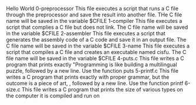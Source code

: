 Hello World
0-preprocessor
This file executes a script that runs a C file through the preprocessor and save the result into another file. THe C file name will be saved in the variable $CFILE
1-compiler
This file executes a script that complies a C file but does not link. The C file name will be saved in the variable $CFILE
2-assembler
This file executes a script that generates the assembly code of a C code and save it in an output file. The C file name will be saved in the variable $CFILE
3-name
This file executes a script that compiles a C file and creates an executable named cisfu. The C file name will be saved in the variable $CFILE
4-puts.c
This file writes a C program that prints exactly "Programming is like building a multilingual puzzle, followed by a new line. Use the function puts
5-printf.c
This file writes a C program that prints exactly with proper grammar, but the outcome is a piece of art, , followed by a new line. Use the function printf
6-size.c
This file writes a C program that prints the size of various types on the computer it is compiled and run on
